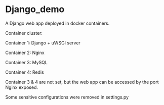 # Django_demo
A Django web app deployed in docker containers.

Container cluster:

Container 1: Django + uWSGI server

Container 2: Nginx

Container 3: MySQL

Container 4: Redis
  
Container 3 & 4 are not set, but the web app can be accessed by the port Nginx exposed.

Some sensitive configurations were removed in settings.py
